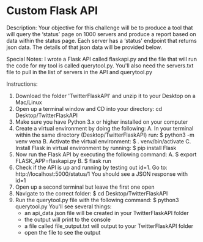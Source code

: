 # Custom Flask API

Description: Your objective for this challenge will be to produce a tool that will query the ‘status’ page on 1000 servers and produce a report based on data within the status page.  Each server has a ‘status’ endpoint that returns json data.  The details of that json data will be provided below.

Special Notes: I wrote a Flask API called flaskapi.py and the file that will run the code for my tool is called querytool.py. You'll also need the servers.txt file to pull in the list of servers in the API and querytool.py

Instructions:
1. Download the folder 'TwitterFlaskAPI' and unzip it to your Desktop on a Mac/Linux
2. Open up a terminal window and CD into your directory: cd Desktop/TwitterFlaskAPI
3. Make sure you have Python 3.x or higher installed on your computer
4. Create a virtual environment by doing the following:
	A. In your terminal within the same directory (Desktop/TwitterFlaskAPI) run: 	$ python3 -m venv vena
	B. Activate the virtual environment: $ . venv/bin/activate
	C. Install Flask in virtual environment by running: $ pip install Flask
5. Now run the Flask API by executing the following command:
	A. $ export FLASK_APP=flaskapi.py
	B. $ flask run
6. Check if the API is up and running by testing out id=1. Go to: http://localhost:5000/status/1
You should see a JSON response with id=1
7. Open up a second terminal but leave the first one open
8. Navigate to the correct folder: $ cd Desktop/TwitterFlaskAPI
9. Run the querytool.py file with the following command: $ python3 querytool.py
You'll see several things:
	- an api_data.json file will be created in your TwitterFlaskAPI folder
	- the output will print to the console
	- a file called file_output.txt will output to your TwitterFlaskAPI folder
	- open the file to see the output
